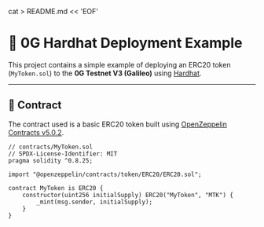 cat > README.md << 'EOF'
# 🚀 0G Hardhat Deployment Example

This project contains a simple example of deploying an ERC20 token (`MyToken.sol`) to the **0G Testnet V3 (Galileo)** using [Hardhat](https://hardhat.org).

---

## 🧱 Contract

The contract used is a basic ERC20 token built using [OpenZeppelin Contracts v5.0.2](https://github.com/OpenZeppelin/openzeppelin-contracts).

```solidity
// contracts/MyToken.sol
// SPDX-License-Identifier: MIT
pragma solidity ^0.8.25;

import "@openzeppelin/contracts/token/ERC20/ERC20.sol";

contract MyToken is ERC20 {
    constructor(uint256 initialSupply) ERC20("MyToken", "MTK") {
        _mint(msg.sender, initialSupply);
    }
}

